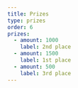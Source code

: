 ```yaml
---
title: Prizes
type: prizes
order: 6
prizes:
  - amount: 1000
    label: 2nd place
  - amount: 1500
    label: 1st place
  - amount: 500
    label: 3rd place
---
```

